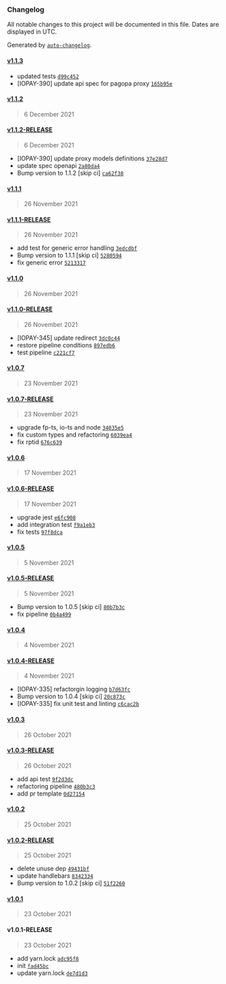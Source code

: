 ### Changelog

All notable changes to this project will be documented in this file. Dates are displayed in UTC.

Generated by [`auto-changelog`](https://github.com/CookPete/auto-changelog).

#### [v1.1.3](https://github.com/pagopa/pagopa-functions-checkout/compare/v1.1.2...v1.1.3)

- updated tests [`d99c452`](https://github.com/pagopa/pagopa-functions-checkout/commit/d99c45224348e6e4a348acc16b2fd5dfcb8426f7)
- [IOPAY-390] update api spec for pagopa proxy [`165b95e`](https://github.com/pagopa/pagopa-functions-checkout/commit/165b95e59b1eaf5cd1922c966feb9a93679f7264)

#### [v1.1.2](https://github.com/pagopa/pagopa-functions-checkout/compare/v1.1.2-RELEASE...v1.1.2)

> 6 December 2021

#### [v1.1.2-RELEASE](https://github.com/pagopa/pagopa-functions-checkout/compare/v1.1.1...v1.1.2-RELEASE)

> 6 December 2021

- [IOPAY-390] update proxy models definitions [`37e28d7`](https://github.com/pagopa/pagopa-functions-checkout/commit/37e28d7e4367d249c96ff8db7bf4da6afed378e0)
- update spec openapi [`2a80da4`](https://github.com/pagopa/pagopa-functions-checkout/commit/2a80da4e2b242a91f57a74a8bb94fe0a76d4cebe)
- Bump version to 1.1.2 [skip ci] [`ca62f38`](https://github.com/pagopa/pagopa-functions-checkout/commit/ca62f38efa19278edde9dd8e84dbf4a0d4d1cd38)

#### [v1.1.1](https://github.com/pagopa/pagopa-functions-checkout/compare/v1.1.1-RELEASE...v1.1.1)

> 26 November 2021

#### [v1.1.1-RELEASE](https://github.com/pagopa/pagopa-functions-checkout/compare/v1.1.0...v1.1.1-RELEASE)

> 26 November 2021

- add test for generic error handling [`3edcdbf`](https://github.com/pagopa/pagopa-functions-checkout/commit/3edcdbf0897a514e01965ad0b7fb3a0c5cd2d24a)
- Bump version to 1.1.1 [skip ci] [`5280594`](https://github.com/pagopa/pagopa-functions-checkout/commit/528059496edc3187eb2ca5c982d307c24d02691c)
- fix generic error [`5213317`](https://github.com/pagopa/pagopa-functions-checkout/commit/5213317bd5d618d8265f9e61b192d9c37edbda27)

#### [v1.1.0](https://github.com/pagopa/pagopa-functions-checkout/compare/v1.1.0-RELEASE...v1.1.0)

> 26 November 2021

#### [v1.1.0-RELEASE](https://github.com/pagopa/pagopa-functions-checkout/compare/v1.0.7...v1.1.0-RELEASE)

> 26 November 2021

- [IOPAY-345] update redirect [`3dc0c44`](https://github.com/pagopa/pagopa-functions-checkout/commit/3dc0c44982bac51d223aa606fa00c1192487ce5c)
- restore pipeline conditions [`897edb6`](https://github.com/pagopa/pagopa-functions-checkout/commit/897edb62290449fd38d5ddf2436e932b4b512150)
- test pipeline [`c221cf7`](https://github.com/pagopa/pagopa-functions-checkout/commit/c221cf76688c2ff13ce22fc8b56a1edbc40955f9)

#### [v1.0.7](https://github.com/pagopa/pagopa-functions-checkout/compare/v1.0.7-RELEASE...v1.0.7)

> 23 November 2021

#### [v1.0.7-RELEASE](https://github.com/pagopa/pagopa-functions-checkout/compare/v1.0.6...v1.0.7-RELEASE)

> 23 November 2021

- upgrade fp-ts, io-ts and node [`34035e5`](https://github.com/pagopa/pagopa-functions-checkout/commit/34035e59acc886c2d318a673ee14554736d8ab33)
- fix custom types and refactoring [`6039ea4`](https://github.com/pagopa/pagopa-functions-checkout/commit/6039ea4e527df74d7ad75a3739049fe99b30c6f4)
- fix rptid [`676c639`](https://github.com/pagopa/pagopa-functions-checkout/commit/676c639c0be3b7080d51759d793e510f4f92f09a)

#### [v1.0.6](https://github.com/pagopa/pagopa-functions-checkout/compare/v1.0.6-RELEASE...v1.0.6)

> 17 November 2021

#### [v1.0.6-RELEASE](https://github.com/pagopa/pagopa-functions-checkout/compare/v1.0.5...v1.0.6-RELEASE)

> 17 November 2021

- upgrade jest [`e6fc908`](https://github.com/pagopa/pagopa-functions-checkout/commit/e6fc908b96b3648efc60bf48bb0df26f15296b62)
- add integration test [`f9a1eb3`](https://github.com/pagopa/pagopa-functions-checkout/commit/f9a1eb302c5865b00b2e07df0adf507b4b885742)
- fix tests [`97f8dca`](https://github.com/pagopa/pagopa-functions-checkout/commit/97f8dca67829f5ccae7896494fe58b6a09185518)

#### [v1.0.5](https://github.com/pagopa/pagopa-functions-checkout/compare/v1.0.5-RELEASE...v1.0.5)

> 5 November 2021

#### [v1.0.5-RELEASE](https://github.com/pagopa/pagopa-functions-checkout/compare/v1.0.4...v1.0.5-RELEASE)

> 5 November 2021

- Bump version to 1.0.5 [skip ci] [`80b7b3c`](https://github.com/pagopa/pagopa-functions-checkout/commit/80b7b3c77abcd602e989e93b34ae1c65fb03037a)
- fix pipeline [`0b4a499`](https://github.com/pagopa/pagopa-functions-checkout/commit/0b4a4997749596ea7d5a6c9635591b6fd2c11dc8)

#### [v1.0.4](https://github.com/pagopa/pagopa-functions-checkout/compare/v1.0.4-RELEASE...v1.0.4)

> 4 November 2021

#### [v1.0.4-RELEASE](https://github.com/pagopa/pagopa-functions-checkout/compare/v1.0.3...v1.0.4-RELEASE)

> 4 November 2021

- [IOPAY-335] refactorgin logging [`b7d63fc`](https://github.com/pagopa/pagopa-functions-checkout/commit/b7d63fcdc9f422a7214a6b68983b9d20aadc5fca)
- Bump version to 1.0.4 [skip ci] [`20c873c`](https://github.com/pagopa/pagopa-functions-checkout/commit/20c873c5906470d3eaaa825234f9e29034896ce4)
- [IOPAY-335] fix unit test and linting [`c6cac2b`](https://github.com/pagopa/pagopa-functions-checkout/commit/c6cac2b1e77c72f7b6969ae42016673ead59b8cd)

#### [v1.0.3](https://github.com/pagopa/pagopa-functions-checkout/compare/v1.0.3-RELEASE...v1.0.3)

> 26 October 2021

#### [v1.0.3-RELEASE](https://github.com/pagopa/pagopa-functions-checkout/compare/v1.0.2...v1.0.3-RELEASE)

> 26 October 2021

- add api test [`9f2d3dc`](https://github.com/pagopa/pagopa-functions-checkout/commit/9f2d3dca24a2523a20c81112c3926fb46d3682d2)
- refactoring pipeline [`480b3c3`](https://github.com/pagopa/pagopa-functions-checkout/commit/480b3c3b9bc79d1a6b024a9a5a9f5283965160e4)
- add pr template [`0d27154`](https://github.com/pagopa/pagopa-functions-checkout/commit/0d2715445a591e5c50d478dfbefb7f89f8a38cc2)

#### [v1.0.2](https://github.com/pagopa/pagopa-functions-checkout/compare/v1.0.2-RELEASE...v1.0.2)

> 25 October 2021

#### [v1.0.2-RELEASE](https://github.com/pagopa/pagopa-functions-checkout/compare/v1.0.1...v1.0.2-RELEASE)

> 25 October 2021

- delete unuse dep [`49431bf`](https://github.com/pagopa/pagopa-functions-checkout/commit/49431bf1b2e11a8473d29fbe7b81d34ed7729598)
- update handlebars [`8342334`](https://github.com/pagopa/pagopa-functions-checkout/commit/834233434ddc800c2ca04f5f3686b036f825d2ca)
- Bump version to 1.0.2 [skip ci] [`51f2260`](https://github.com/pagopa/pagopa-functions-checkout/commit/51f2260c50b74413c15ded21bc80cc504a374181)

#### [v1.0.1](https://github.com/pagopa/pagopa-functions-checkout/compare/v1.0.1-RELEASE...v1.0.1)

> 23 October 2021

#### v1.0.1-RELEASE

> 23 October 2021

- add yarn.lock [`adc95f8`](https://github.com/pagopa/pagopa-functions-checkout/commit/adc95f86be27cbe7b0dcd096041ff515a2c41a34)
- init [`fad45bc`](https://github.com/pagopa/pagopa-functions-checkout/commit/fad45bcd1e65faec7b49c1ce78f86532c2f2482a)
- update yarn.lock [`de7d1d3`](https://github.com/pagopa/pagopa-functions-checkout/commit/de7d1d3d507a47b08cc4ae1e078880e1de3aeb70)
